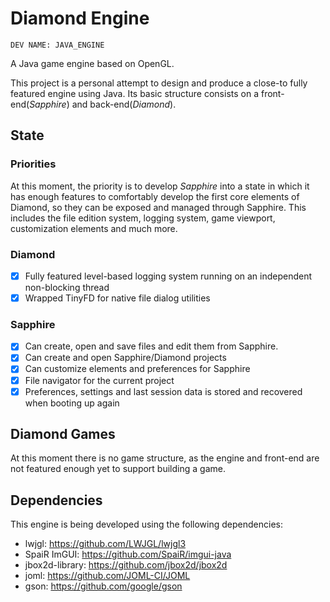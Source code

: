 # Diamond Engine

    DEV NAME: JAVA_ENGINE

A Java game engine based on OpenGL.

This project is a personal attempt to design and produce a close-to fully featured engine using Java. Its basic structure
consists on a front-end(_Sapphire_) and back-end(_Diamond_). 

## State

### Priorities

At this moment, the priority is to develop _Sapphire_ into a state in which it has enough features to comfortably develop
the first core elements of Diamond, so they can be exposed and managed through Sapphire. This includes the file edition system,
logging system, game viewport, customization elements and much more.

### Diamond

 * [x] Fully featured level-based logging system running on an independent non-blocking thread
 * [x] Wrapped TinyFD for native file dialog utilities

### Sapphire

 * [x] Can create, open and save files and edit them from Sapphire.
 * [x] Can create and open Sapphire/Diamond projects
 * [x] Can customize elements and preferences for Sapphire
 * [x] File navigator for the current project
 * [x] Preferences, settings and last session data is stored and recovered when booting up again

## Diamond Games

At this moment there is no game structure, as the engine and front-end are not featured enough yet to support building
a game.

## Dependencies

This engine is being developed using the following dependencies:

* lwjgl: https://github.com/LWJGL/lwjgl3
* SpaiR ImGUI: https://github.com/SpaiR/imgui-java
* jbox2d-library: https://github.com/jbox2d/jbox2d
* joml: https://github.com/JOML-CI/JOML
* gson: https://github.com/google/gson
